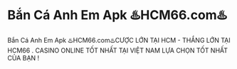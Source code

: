 # Bắn Cá Anh Em Apk ♨️HCM66.com♨️

Bắn Cá Anh Em Apk ♨️HCM66.com♨️CƯỢC LỚN TẠI HCM - THẮNG LỚN TẠI HCM66 . CASINO ONLINE TỐT NHẤT TẠI VIỆT NAM LỰA CHỌN TỐT NHẤT CỦA BẠN !